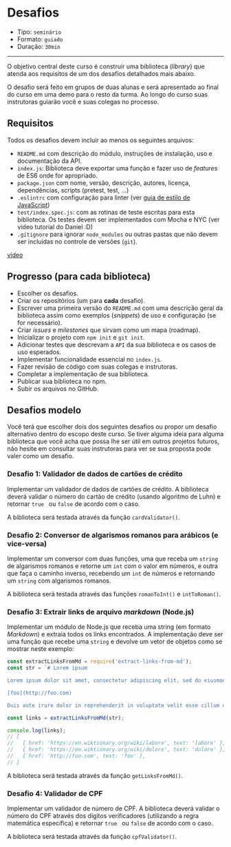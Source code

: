 # Desafios

* Tipo: `seminário`
* Formato: `guiado`
* Duração: `30min`

***

O objetivo central deste curso é construir uma biblioteca (_library_) que atenda aos requisitos de um dos desafios detalhados mais abaixo.

O desafio será feito em grupos de duas alunas e será apresentado ao final do curso em uma demo para o resto da turma. Ao longo do curso suas instrutoras guiarão você e suas colegas no processo.

## Requisitos

Todos os desafios devem incluir ao menos os seguintes arquivos:

* `README.md` com descrição do módulo, instruções de instalação, uso e documentação da API.
* `index.js`: Biblioteca deve exportar uma função e fazer uso de _features_ de ES6 onde for apropriado.
* `package.json` com nome, versão, descrição, autores, licença, dependências, scripts (pretest, test, ...)
* `.eslintrc` com configuração para linter (ver [guia de estilo de JavaScript](https://github.com/Laboratoria/js-style-guide))
* `test/index.spec.js`: com as rotinas de teste escritas para esta biblioteca. Os testes devem ser implementados com Mocha e NYC (ver vídeo tutorial do Daniel :D)
* `.gitignore` para ignorar `node_modules` ou outras pastas que não devem ser incluídas no controle de versões (`git`).

[vídeo](https://www.youtube.com/watch?v=kI__3q1HdFE)


## Progresso (para cada biblioteca)

* Escolher os desafios.
* Criar os repositórios (um para **cada** desafio).
* Escrever uma primeira versão do `README.md` com uma descrição geral da biblioteca assim como exemplos (*snippets*) de uso e configuração (se for necessário).
* Criar *issues* e *milestones* que sirvam como um mapa (roadmap).
* Inicializar o projeto com `npm init` e `git init`.
* Adicionar testes que descrevam a `API` da sua biblioteca e os casos de uso esperados.
* Implementar funcionalidade essencial no `index.js`.
* Fazer revisão de código com suas colegas e instrutoras.
* Completar a implementação de sua biblioteca.
* Publicar sua biblioteca no npm.
* Subir os arquivos no GitHub.

## Desafios modelo

Você terá que escolher dois dos seguintes desafios ou propor um desafio alternativo dentro do escopo deste curso. Se tiver alguma ideia para alguma biblioteca que você acha que possa lhe ser útil em outros projetos futuros, não hesite em consultar suas instrutoras para ver se sua proposta pode valer como um desafio.

### Desafio 1: Validador de dados de cartões de crédito

Implementar um validador de dados de cartões de crédito. A biblioteca deverá validar o número do cartão de crédito (usando algoritmo de Luhn) e retornar `true ` ou `false` de acordo com o caso.

A biblioteca será testada através da função `cardValidator()`.


### Desafio 2: Conversor de algarismos romanos para arábicos (e vice-versa)

Implementar um conversor com duas funções, uma que receba um `string` de algarismos romanos e retorne um `int` com o valor em números, e outra que faça o caminho inverso, recebendo um `int` de números e retornando um `string` com algarismos romanos.

A biblioteca será testada através das funções `romanToInt()` e `intToRoman()`.


### Desafio 3: Extrair links de arquivo *markdown* (Node.js)

Implementar um módulo de Node.js que receba uma string (em formato *Markdown*) e extraia todos os links encontrados. A implementação deve ser uma função que recebe uma `string` e devolve um vetor de objetos como se mostrar neste exemplo:

```js
const extractLinksFromMd = require('extract-links-from-md');
const str = `# Lorem ipsum

Lorem ipsum dolor sit amet, consectetur adipiscing elit, sed do eiusmod tempor  incididunt ut [labore](https://en.wiktionary.org/wiki/labore) et [dolore](https://en.wiktionary.org/wiki/dolore) magna aliqua. Ut enim ad minim veniam, quis nostrud exercitation ullamco laboris nisi ut aliquip ex ea commodo consequat.

[foo](http://foo.com)

Duis aute irure dolor in reprehenderit in voluptate velit esse cillum dolore eu fugiat nulla pariatur. Excepteur sint occaecat cupidatat non proident, sunt in culpa qui officia deserunt mollit anim id est laborum.`;

const links = extractLinksFromMd(str);

console.log(links);
// [
//   { href: 'https://en.wiktionary.org/wiki/labore', text: 'labore' },
//   { href: 'https://en.wiktionary.org/wiki/dolore', text: 'dolore' },
//   { href: 'http://foo.com', text: 'foo' },
// ]
```

A biblioteca será testada através da função `getLinksFromMd()`.

### Desafio 4: Validador de CPF

Implementar um validador de número de CPF. A biblioteca deverá validar o número do CPF através dos dígitos verificadores (utilizando a regra matemática específica) e retornar `true ` ou `false` de acordo com o caso.

A biblioteca será testada através da função `cpfValidator()`.
